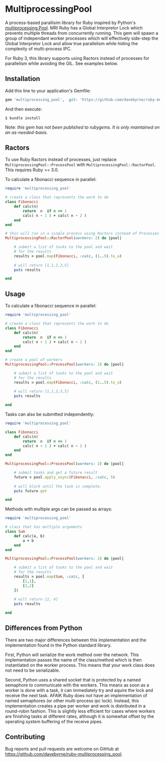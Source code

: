 # MultiprocessingPool

A process-based parallisim library for Ruby inspired by Python's [multiprocessing.Pool](https://docs.python.org/3/library/multiprocessing.html). MRI Ruby has a Global Interpretor Lock which prevents multiple threads from concurrently running.  This gem will spawn a group of independant worker processes which will effectively side-step the Global Interpretor Lock and allow true parallelism while hiding the complexity of multi-process IPC.

For Ruby 3, this library supports using Ractors instead of processes for parallelism while avoiding the GIL.  See examples below.

## Installation

Add this line to your application's Gemfile:

```ruby
gem 'multiprocessing_pool',  git: 'https://github.com/davebyrne/ruby-multiprocessing-pool', branch: 'ractor'
```

And then execute:

    $ bundle install


Note: *this gem has not been published to rubygems. It is only maintained on an as-needed-basis.*


## Ractors
To use Ruby Ractors instead of processes, just replace `MultiprocessingPool::ProcessPool` with `MultiprocessingPool::RactorPool`.  This requires Ruby >= 3.0.

To calculate a fibonacci sequence in parallel:
```ruby
require 'multiprocessing_pool'

# create a class that represents the work to do
class Fibonacci
    def calc(n)
        return  n  if n <= 1 
        calc( n - 1 ) + calc( n - 2 )
    end
end

# this will run in a single process using Ractors instead of Processes
MultiprocessingPool::RactorPool(workers: 2) do |pool|

    # submit a list of tasks to the pool and wait 
    # for the results
    results = pool.map(Fibonacci, :calc, (1..5).to_a)
    
    # will return [1,1,2,3,5]
    puts results

end
```

## Usage

To calculate a fibonacci sequence in parallel:
```ruby
require 'multiprocessing_pool'

# create a class that represents the work to do
class Fibonacci
    def calc(n)
        return  n  if n <= 1 
        calc( n - 1 ) + calc( n - 2 )
    end
end

# create a pool of workers
MultiprocessingPool::ProcessPool(workers: 2) do |pool|

    # submit a list of tasks to the pool and wait 
    # for the results
    results = pool.map(Fibonacci, :calc, (1..5).to_a)
    
    # will return [1,1,2,3,5]
    puts results

end
```

Tasks can also be submitted independently:
```ruby
require 'multiprocessing_pool'

class Fibonacci
    def calc(n)
        return  n  if n <= 1 
        calc( n - 1 ) + calc( n - 2 )
    end
end

MultiprocessingPool::ProcessPool(workers: 2) do |pool|

    # submit tasks and get a future result
    future = pool.apply_async(Fibonacci, :calc, 5)
    
    # will block until the task is complete.
    puts future.get 

end
```

Methods with multiple args can be passed as arrays: 
```ruby
require 'multiprocessing_pool'

# class that has multiple arguments
class Sum
    def calc(a, b)
        a + b
    end
end

MultiprocessingPool::ProcessPool(workers: 2) do |pool|

    # submit a list of tasks to the pool and wait 
    # for the results
    results = pool.map(Sum, :calc, [
        [1,1],
        [2,2]
    ])
    
    # will return [2, 4]
    puts results

end
```

## Differences from Python

There are two major differences between this implementation and the implementation found in the Python standard library.  

First, Python will serialize the work method over the network.  This implementation passes the name of the class/method which is then instantiated on the worker process.  This means that your work class does not need to be serializable.

Second, Python uses a shared socket that is protected by a named semaphore to communicate with the workers.  This means as soon as a worker is done with a task, it can immediately try and aquire the lock and receive the next task.  AFAIK Ruby does not have an implementation of named semaphores (or other multi-process ipc lock).  Instead, this implementation creates a pipe per worker and work is distributed in a round-robin fashion.  This is slightly less efficient for cases where workers are finishing tasks at different rates, although it is somewhat offset by the operating system buffering of the receive pipes.

## Contributing

Bug reports and pull requests are welcome on GitHub at https://github.com/davebyrne/ruby-multiprocessing_pool.
